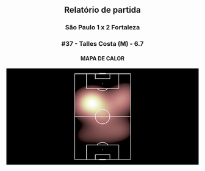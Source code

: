 <h2 style="text-align: center;">Relatório de partida</h3>

<h3 style="text-align: center;">São Paulo 1 x 2 Fortaleza</h3>

<h3 style="text-align: center;">#37 - Talles Costa (M) - 6.7</h3>

<h4 style="text-align: center;">MAPA DE CALOR</h3>
<img src=heatmaps/11067347_1002360.png>